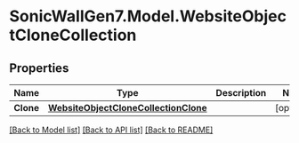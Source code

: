 # SonicWallGen7.Model.WebsiteObjectCloneCollection

## Properties

Name | Type | Description | Notes
------------ | ------------- | ------------- | -------------
**Clone** | [**WebsiteObjectCloneCollectionClone**](WebsiteObjectCloneCollectionClone.md) |  | [optional] 

[[Back to Model list]](../README.md#documentation-for-models) [[Back to API list]](../README.md#documentation-for-api-endpoints) [[Back to README]](../README.md)

